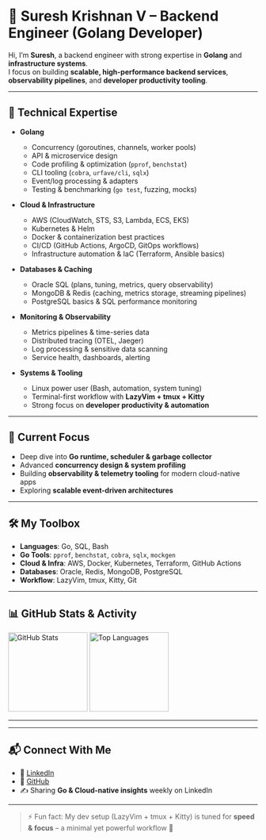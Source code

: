 # 🐹 Suresh Krishnan V – Backend Engineer (Golang Developer)

Hi, I’m **Suresh**, a backend engineer with strong expertise in **Golang** and **infrastructure systems**.  
I focus on building **scalable, high-performance backend services**, **observability pipelines**, and **developer productivity tooling**.  

---

## 🚀 Technical Expertise

- **Golang**
  - Concurrency (goroutines, channels, worker pools)
  - API & microservice design
  - Code profiling & optimization (`pprof`, `benchstat`)
  - CLI tooling (`cobra`, `urfave/cli`, `sqlx`)
  - Event/log processing & adapters
  - Testing & benchmarking (`go test`, fuzzing, mocks)

- **Cloud & Infrastructure**
  - AWS (CloudWatch, STS, S3, Lambda, ECS, EKS)
  - Kubernetes & Helm
  - Docker & containerization best practices
  - CI/CD (GitHub Actions, ArgoCD, GitOps workflows)
  - Infrastructure automation & IaC (Terraform, Ansible basics)

- **Databases & Caching**
  - Oracle SQL (plans, tuning, metrics, query observability)
  - MongoDB & Redis (caching, metrics storage, streaming pipelines)
  - PostgreSQL basics & SQL performance monitoring

- **Monitoring & Observability**
  - Metrics pipelines & time-series data
  - Distributed tracing (OTEL, Jaeger)
  - Log processing & sensitive data scanning
  - Service health, dashboards, alerting

- **Systems & Tooling**
  - Linux power user (Bash, automation, system tuning)
  - Terminal-first workflow with **LazyVim + tmux + Kitty**
  - Strong focus on **developer productivity & automation**

---

## 🧠 Current Focus

- Deep dive into **Go runtime, scheduler & garbage collector**  
- Advanced **concurrency design & system profiling**  
- Building **observability & telemetry tooling** for modern cloud-native apps  
- Exploring **scalable event-driven architectures**  

---

## 🛠️ My Toolbox

- **Languages**: Go, SQL, Bash  
- **Go Tools**: `pprof`, `benchstat`, `cobra`, `sqlx`, `mockgen`  
- **Cloud & Infra**: AWS, Docker, Kubernetes, Terraform, GitHub Actions  
- **Databases**: Oracle, Redis, MongoDB, PostgreSQL  
- **Workflow**: LazyVim, tmux, Kitty, Git  

---
## 📊 GitHub Stats & Activity

<p  >
  <!-- GitHub Stats -->
  <img src="https://github-readme-stats.vercel.app/api?username=sureshkrishnan-v&show_icons=true&theme=tokyonight&count_private=true" alt="GitHub Stats" height="160" />

  <!-- Top Languages -->
  <img src="https://github-readme-stats.vercel.app/api/top-langs/?username=sureshkrishnan-v&layout=compact&theme=tokyonight" alt="Top Languages" height="160"/>
</p>

---


---

## 📬 Connect With Me

- 💼 [LinkedIn](https://www.linkedin.com/in/your-link)  
- 🐙 [GitHub](https://github.com/mr-sk-007)  
- ✍️ Sharing **Go & Cloud-native insights** weekly on LinkedIn  

---

> ⚡ Fun fact: My dev setup (LazyVim + tmux + Kitty) is tuned for **speed & focus** – a minimal yet powerful workflow 🚀
